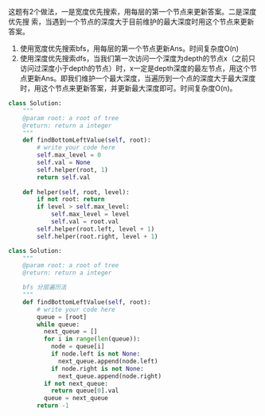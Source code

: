 
这题有2个做法，一是宽度优先搜索，用每层的第一个节点来更新答案。二是深度优先搜
索，当遇到一个节点的深度大于目前维护的最大深度时用这个节点来更新答案。

1. 使用宽度优先搜索bfs，用每层的第一个节点更新Ans。时间复杂度O(n)
2. 使用深度优先搜索dfs，当我们第一次访问一个深度为depth的节点x（之前只访问过深度小于depth的节点）时，x一定是depth深度的最左节点，用这个节点更新Ans。即我们维护一个最大深度，当遍历到一个点的深度大于最大深度时，用这个节点来更新答案，并更新最大深度即可。时间复杂度O(n)。

```python
class Solution:
    """
    @param root: a root of tree
    @return: return a integer
    """
    def findBottomLeftValue(self, root):
        # write your code here
        self.max_level = 0
        self.val = None
        self.helper(root, 1)
        return self.val
        
    def helper(self, root, level):
        if not root: return
        if level > self.max_level:
            self.max_level = level
            self.val = root.val
        self.helper(root.left, level + 1)
        self.helper(root.right, level + 1)
```        

```python
class Solution:
    """
    @param root: a root of tree
    @return: return a integer

    bfs 分层遍历法
    """
    def findBottomLeftValue(self, root):
        # write your code here
        queue = [root] 
        while queue: 
          next_queue = [] 
          for i in range(len(queue)): 
            node = queue[i] 
            if node.left is not None: 
              next_queue.append(node.left) 
            if node.right is not None: 
              next_queue.append(node.right) 
          if not next_queue: 
            return queue[0].val 
          queue = next_queue
        return -1 
```
